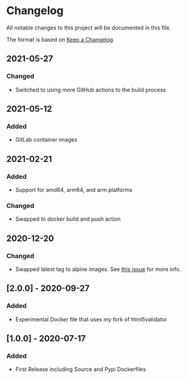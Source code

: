 # Changelog

All notable changes to this project will be documented in this file.

The format is based on [Keep a Changelog](https://keepachangelog.com/en/1.0.0/).

<!-- ## [Unreleased] -->

## 2021-05-27

### Changed

- Switched to using more GitHub actions to the build process

## 2021-05-12

### Added

- GitLab container images

## 2021-02-21

### Added

- Support for amd64, arm64, and arm platforms

### Changed

- Swapped to docker build and push action

## 2020-12-20

### Changed

- Swapped latest tag to alpine images. See [this issue](https://github.com/Cyb3r-Jak3/html5validator-docker/issues/16) for more info.

## [2.0.0] - 2020-09-27

### Added

- Experimental Docker file that uses my fork of html5validator

## [1.0.0] - 2020-07-17

### Added

- First Release including Source and Pypi Dockerfiles
